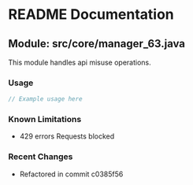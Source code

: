 # README Documentation

## Module: src/core/manager_63.java

This module handles api misuse operations.

### Usage

```javascript
// Example usage here
```

### Known Limitations

- 429 errors Requests blocked

### Recent Changes

- Refactored in commit c0385f56
